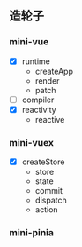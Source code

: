 ## 造轮子
### mini-vue
- [x] runtime
    - createApp
    - render
    - patch
- [ ] compiler
- [x] reactivity
    - reactive

### mini-vuex
- [x] createStore
    - store
    - state
    - commit
    - dispatch
    - action

### mini-pinia
